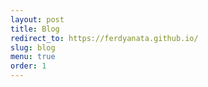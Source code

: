 ```yaml
---
layout: post
title: Blog
redirect_to: https://ferdyanata.github.io/
slug: blog
menu: true
order: 1
---
```

